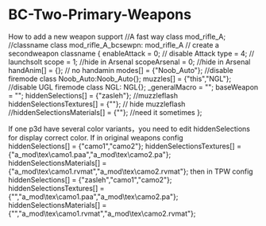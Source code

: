 # BC-Two-Primary-Weapons

How to add a new weapon support
  //A fast way
  class mod_rifle_A; //classname
	class mod_rifle_A_bcsewpn: mod_rifle_A // create a secondweapon classname
	{
		enableAttack = 0;  // disable Attack
		type = 4;  // launchsolt
		scope = 1; //hide in Arsenal
		scopeArsenal = 0; //hide in Arsenal
		handAnim[] = {}; // no handamin
		modes[] = {"Noob_Auto"};  //disable firemode
		class Noob_Auto:Noob_Auto{};
		muzzles[] = {"this","NGL"}; //disable UGL firemode
		class NGL: NGL{};
		_generalMacro = "";
		baseWeapon = "";
		hiddenSelections[] = {"zasleh"};  //muzzleflash
		hiddenSelectionsTextures[] =  {""}; // hide muzzleflash
    //hiddenSelectionsMaterials[] = {""}; //need it sometimes
	};
    
  
  If one p3d have several color variants，you need to edit hiddenSelections for display correct color.
  If in original weapons config   
  hiddenSelections[] = {"camo1","camo2"};
	hiddenSelectionsTextures[] = {"a_mod\tex\camo1.paa","a_mod\tex\camo2.pa"};
	hiddenSelectionsMaterials[] = {"a_mod\tex\camo1.rvmat","a_mod\tex\camo2.rvmat"};
  then in TPW config
  hiddenSelections[] = {"zasleh","camo1","camo2"};
	hiddenSelectionsTextures[] = {"","a_mod\tex\camo1.paa","a_mod\tex\camo2.pa"};
	hiddenSelectionsMaterials[] = {"","a_mod\tex\camo1.rvmat","a_mod\tex\camo2.rvmat"};
	
